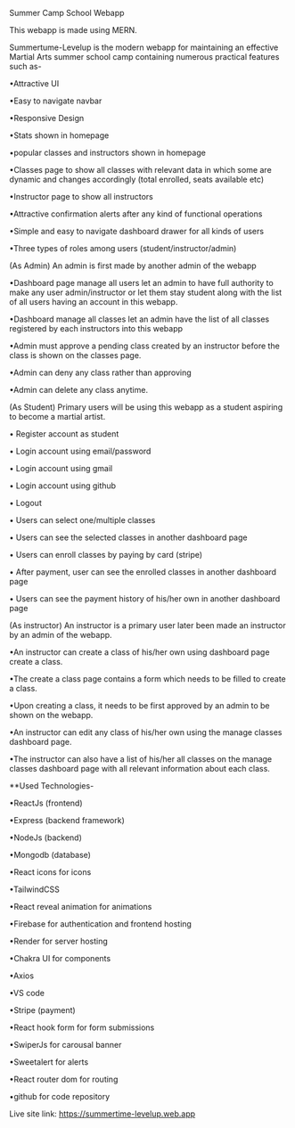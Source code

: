 Summer Camp School Webapp

This webapp is made using MERN.

Summertume-Levelup is the modern webapp for maintaining an effective Martial Arts summer school camp containing numerous practical features such as-

•Attractive UI

•Easy to navigate navbar

•Responsive Design

•Stats shown in homepage

•popular classes and instructors shown in homepage

•Classes page to show all classes with relevant data in which some are dynamic and changes accordingly (total enrolled, seats available etc)

•Instructor page to show all instructors

•Attractive confirmation alerts after any kind of functional operations

•Simple and easy to navigate dashboard drawer for all kinds of users

•Three types of roles among users (student/instructor/admin)


(As Admin)
An admin is first made by another admin of the webapp

•Dashboard page manage all users let an admin to have full authority to make any user admin/instructor or let them stay student along with the list of all users having an account in this webapp.

•Dashboard manage all classes let an admin have the list of all classes registered by each instructors into this webapp

•Admin must approve a pending class created by an instructor before the class is shown on the classes page.

•Admin can deny any class rather than approving

•Admin can delete any class anytime.


(As Student)
Primary users will be using this webapp as a student aspiring to become a martial artist.

• Register account as student 

• Login account using email/password 

• Login account using gmail 

• Login account using github 

• Logout

• Users can select one/multiple classes

• Users can see the selected classes in another dashboard page

• Users can enroll classes by paying by card (stripe)

• After payment, user can see the enrolled classes in another dashboard page

• Users can see the payment history of his/her own in another dashboard page


(As instructor)
An instructor is a primary user later been made an instructor by an admin of the webapp.

•An instructor can create a class of his/her own using dashboard page create a class. 

•The create a class page contains a form which needs to be filled to create a class.

•Upon creating a class, it needs to be first approved by an admin to be shown on the webapp.

•An instructor can edit any class of his/her own using the manage classes dashboard page.

•The instructor can also have a list of his/her all classes on the manage classes dashboard page with all relevant information about each class.



**Used Technologies-

•ReactJs (frontend)

•Express (backend framework)

•NodeJs (backend)

•Mongodb (database)

•React icons for icons

•TailwindCSS 

•React reveal animation for animations

•Firebase for authentication and frontend hosting

•Render for server hosting

•Chakra UI for components

•Axios

•VS code

•Stripe (payment)

•React hook form for form submissions

•SwiperJs for carousal banner

•Sweetalert for alerts

•React router dom for routing

•github for code repository




Live site link: https://summertime-levelup.web.app